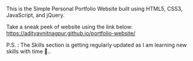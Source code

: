 This is the Simple Personal Portfolio Website built using HTML5, CSS3, JavaScript, and jQuery.  

Take a sneak peek of website using the link below:  
https://adityavnitnagpur.github.io/portfolio-website/  

P.S. : The Skills section is getting regularly updated as I am learning new skills with time 🙈..  
